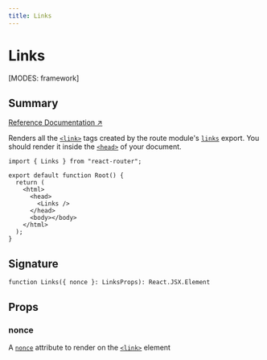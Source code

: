 ```yaml
---
title: Links
---
```


# Links

<!--
⚠️ ⚠️ IMPORTANT ⚠️ ⚠️ 

Thank you for helping improve our documentation!

This file is auto-generated from the JSDoc comments in the source
code, so please edit the JSDoc comments in the file below and this
file will be re-generated once those changes are merged.

https://github.com/remix-run/react-router/blob/main/packages/react-router/lib/dom/ssr/components.tsx
-->

[MODES: framework]

## Summary

[Reference Documentation ↗](https://api.reactrouter.com/v7/functions/react_router.Links.html)

Renders all the [`<link>`](https://developer.mozilla.org/en-US/docs/Web/HTML/Element/link)
tags created by the route module's [`links`](../../start/framework/route-module#links)
export. You should render it inside the [`<head>`](https://developer.mozilla.org/en-US/docs/Web/HTML/Element/head)
of your document.

```tsx
import { Links } from "react-router";

export default function Root() {
  return (
    <html>
      <head>
        <Links />
      </head>
      <body></body>
    </html>
  );
}
```

## Signature

```tsx
function Links({ nonce }: LinksProps): React.JSX.Element
```

## Props

### nonce

A [`nonce`](https://developer.mozilla.org/en-US/docs/Web/HTML/Reference/Global_attributes/nonce)
attribute to render on the [`<link>`](https://developer.mozilla.org/en-US/docs/Web/HTML/Element/link)
element

